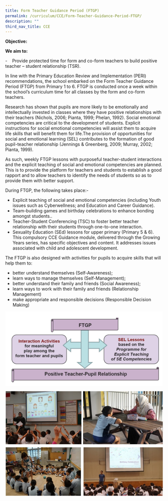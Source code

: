 ```yaml
---
title: Form Teacher Guidance Period (FTGP)
permalink: /curriculum/CCE/Form-Teacher-Guidance-Period-FTGP/
description: ""
third_nav_title: CCE
---
```

**Objective:**

**We aim to:**

\-    Provide protected time for form and co-form teachers to build positive teacher – student relationship (TSR).

  

In line with the Primary Education Review and Implementation (PERI) recommendations, the school embarked on the Form Teacher Guidance Period (FTGP) from Primary 1 to 6. FTGP is conducted once a week within the school’s curriculum time for all classes by the form and co-form teachers.

  

Research has shown that pupils are more likely to be emotionally and intellectually invested in classes where they have positive relationships with their teachers (Nichols, 2006; Pianta, 1999; Phelan, 1992). Social emotional competencies are critical to the development of students. Explicit instructions for social emotional competencies will assist them to acquire life skills that will benefit them for life.The provision of opportunities for social and emotional learning (SEL) contributes to the formation of good pupil-teacher relationship (Jennings & Greenberg, 2009; Murray, 2002; Pianta, 1999).

  

As such, weekly FTGP lessons with purposeful teacher-student interactions and the explicit teaching of social and emotional competencies are planned. This is to provide the platform for teachers and students to establish a good rapport and to allow teachers to identify the needs of students so as to provide them with better support.

  

During FTGP, the following takes place:-

  

*   Explicit teaching of social and emotional competencies (including Youth issues such as Cyberwellness; and Education and Career Guidance).
*   Team-building games and birthday celebrations to enhance bonding amongst students..
*   Teacher-Student Conferencing (TSC) to foster better teacher relationship with their students through one-to-one interaction.
*   Sexuality Education (SEd) lessons for upper primary (Primary 5 & 6). This compulsory CCE Guidance module, delivered through the Growing Years series, has specific objectives and content. It addresses issues associated with child and adolescent development.

  

The FTGP is also designed with activities for pupils to acquire skills that will help them to:

  

*   better understand themselves (Self-Awareness);
*   learn ways to manage themselves (Self-Management);
*   better understand their family and friends (Social Awareness);
*   learn ways to work with their family and friends (Relationship Management)
*   make appropriate and responsible decisions (Responsible Decision Making)

![](/images/FTGP.png)

![](/images/ftgp.jpeg)